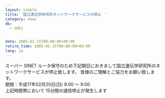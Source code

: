 ```yaml
---
layout: simple
title: '国立遺伝学研究所ネットワークサービスの停止　'
category: news
db:
  - ddbj


date: 2005-02-15T00:00:00+09:00
retire_time: 2005-02-15T00:00:00+09:00
lang: ja
---
```


スーパー SINET ルータ保守のため下記期日におきまして国立遺伝学研究所のネットワークサービスが停止致します。 皆様のご理解とご協力をお願い致します。<br>期間：平成17年02月20日(日) 8:00 ～ 9:00<br>上記時間帯において 15分間の通信停止が発生します
